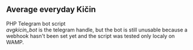 ## Average everyday Kičin 

PHP Telegram bot script
<br>
*avgkicin_bot* is the telegram handle, but the bot is still unusable because a webhook hasn't been set yet and the script was tested only localy on WAMP.
<br>
